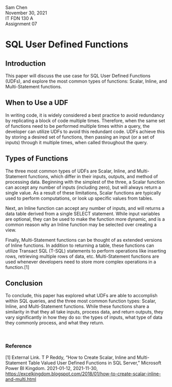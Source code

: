 Sam Chen <br>
November 30, 2021 <br>
IT FDN 130 A <br>
Assignment 07

# SQL User Defined Functions

## Introduction

This paper will discuss the use case for SQL User Defined Functions (UDFs), and explore the most common types of functions: Scalar, Inline, and Multi-Statement functions.

## When to Use a UDF

In writing code, it is widely considered a best practice to avoid redundancy by replicating a block of code multiple times. Therefore, when the same set of functions need to be performed multiple times within a query, the developer can utilize UDFs to avoid this redundant code. UDFs achieve this by storing a desired set of functions, then passing an input (or a set of inputs) through it multiple times, when called throughout the query.

## Types of Functions

The three most common types of UDFs are Scalar, Inline, and Multi-Statement functions, which differ in their inputs, outputs, and method of processing data.
Beginning with the simplest of the three, a Scalar function can accept any number of inputs (including zero), but will always return a single value. As a result of these limitations, Scalar functions are typically used to perform computations, or look up specific values from tables. <br>

Next, an Inline function can accept any number of inputs, and will returns a data table derived from a single SELECT statement. While input variables are optional, they can be used to make the function more dynamic, and is a common reason why an Inline function may be selected over creating a view. <br>

Finally, Multi-Statement functions can be thought of as extended versions of Inline functions. In addition to returning a table, these functions can utilize Transact SQL (T-SQL) statements to perform operations like inserting rows, retrieving multiple rows of data, etc. Multi-Statement functions are used whenever developers need to store more complex operations in a function.[1]

## Conclusion

To conclude, this paper has explored what UDFs are able to accomplish within SQL queries, and the three most common function types: Scalar, Inline, and Multi-Statement functions. While these functions share a similarity in that they all take inputs, process data, and return outputs, they vary significantly in how they do so: the types of inputs, what type of data they commonly process, and what they return.

<br>

### Reference

[1] External Link. T P Reddy, “How to Create Scalar, Inline and Multi-Statement Table Valued User Defined Functions in SQL Server,” Microsoft Power BI Kingdom. 2021-01-12, 2021-11-30, https://excelkingdom.blogspot.com/2018/01/how-to-create-scalar-inline-and-multi.html
